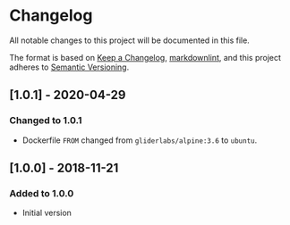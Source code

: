 # Changelog

All notable changes to this project will be documented in this file.

The format is based on [Keep a Changelog](https://keepachangelog.com/en/1.0.0/),
[markdownlint](https://dlaa.me/markdownlint/),
and this project adheres to [Semantic Versioning](https://semver.org/spec/v2.0.0.html).

## [1.0.1] - 2020-04-29

### Changed to 1.0.1

- Dockerfile `FROM` changed from `gliderlabs/alpine:3.6` to `ubuntu`.

## [1.0.0] - 2018-11-21

### Added to 1.0.0

- Initial version
